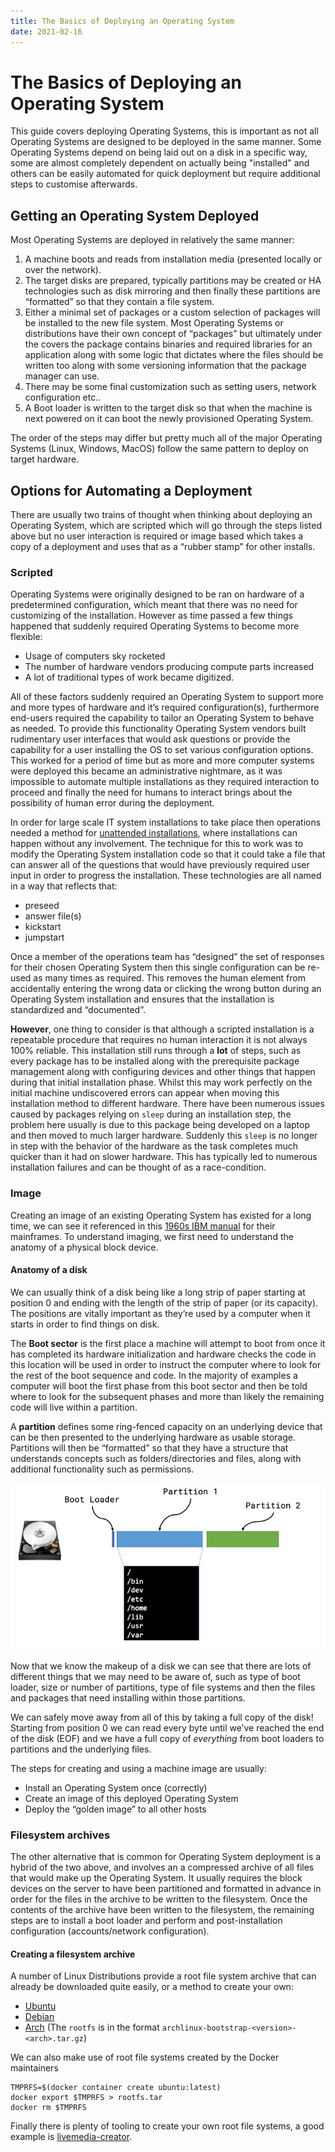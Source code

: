 ```yaml
---
title: The Basics of Deploying an Operating System
date: 2021-02-16
---
```


# The Basics of Deploying an Operating System

This guide covers deploying Operating Systems, this is important as not all Operating Systems are designed to be deployed in the same manner. Some Operating Systems depend on being laid out on a disk in a specific way, some are almost completely dependent on actually being "installed" and others can be easily automated for quick deployment but require additional steps to customise afterwards.

## Getting an Operating System Deployed

Most Operating Systems are deployed in relatively the same manner:

1. A machine boots and reads from installation media (presented locally or over the network).
2. The target disks are prepared, typically partitions may be created or HA technologies such as disk mirroring and then finally these partitions are “formatted” so that they contain a file system.
3. Either a minimal set of packages or a custom selection of packages will be installed to the new file system. Most Operating Systems or distributions have their own concept of “packages” but ultimately under the covers the package contains binaries and required libraries for an application along with some logic that dictates where the files should be written too along with some versioning information that the package manager can use.
4. There may be some final customization such as setting users, network configuration etc..
5. A Boot loader is written to the target disk so that when the machine is next powered on it can boot the newly provisioned Operating System.

The order of the steps may differ but pretty much all of the major Operating Systems (Linux, Windows, MacOS) follow the same pattern to deploy on target hardware.

## Options for Automating a Deployment

There are usually two trains of thought when thinking about deploying an Operating System, which are scripted which will go through the steps listed above but no user interaction is required or image based which takes a copy of a deployment and uses that as a “rubber stamp” for other installs.

### Scripted

Operating Systems were originally designed to be ran on hardware of a predetermined configuration, which meant that there was no need for customizing of the installation. However as time passed a few things happened that suddenly required Operating Systems to become more flexible:

- Usage of computers sky rocketed
- The number of hardware vendors producing compute parts increased
- A lot of traditional types of work became digitized.

All of these factors suddenly required an Operating System to support more and more types of hardware and it’s required configuration(s), furthermore end-users required the capability to tailor an Operating System to behave as needed. To provide this functionality Operating System vendors built rudimentary user interfaces that would ask questions or provide the capability for a user installing the OS to set various configuration options. This worked for a period of time but as more and more computer systems were deployed this became an administrative nightmare, as it was impossible to automate multiple installations as they required interaction to proceed and finally the need for humans to interact brings about the possibility of human error during the deployment.

In order for large scale IT system installations to take place then operations needed a method for [unattended installations](<https://en.wikipedia.org/wiki/Installation_(computer_programs)>), where installations can happen without any involvement. The technique for this to work was to modify the Operating System installation code so that it could take a file that can answer all of the questions that would have previously required user input in order to progress the installation. These technologies are all named in a way that reflects that:

- preseed
- answer file(s)
- kickstart
- jumpstart

Once a member of the operations team has “designed” the set of responses for their chosen Operating System then this single configuration can be re-used as many times as required. This removes the human element from accidentally entering the wrong data or clicking the wrong button during an Operating System installation and ensures that the installation is standardized and “documented”.

**However**, one thing to consider is that although a scripted installation is a repeatable procedure that requires no human interaction it is not always 100% reliable. This installation still runs through a **lot** of steps, such as every package has to be installed along with the prerequisite package management along with configuring devices and other things that happen during that initial installation phase. Whilst this may work perfectly on the initial machine undiscovered errors can appear when moving this installation method to different hardware. There have been numerous issues caused by packages relying on `sleep` during an installation step, the problem here usually is due to this package being developed on a laptop and then moved to much larger hardware. Suddenly this `sleep` is no longer in step with the behavior of the hardware as the task completes much quicker than it had on slower hardware. This has typically led to numerous installation failures and can be thought of as a race-condition.

### Image

Creating an image of an existing Operating System has existed for a long time, we can see it referenced in this [1960s IBM manual](https://web.archive.org/web/20140701185435/http://www.demorton.com/Tech/$OSTL.pdf) for their mainframes. To understand imaging, we first need to understand the anatomy of a physical block device.

#### Anatomy of a disk

We can usually think of a disk being like a long strip of paper starting at position 0 and ending with the length of the strip of paper (or its capacity). The positions are vitally important as they’re used by a computer when it starts in order to find things on disk.

The **Boot sector** is the first place a machine will attempt to boot from once it has completed its hardware initialization and hardware checks the code in this location will be used in order to instruct the computer where to look for the rest of the boot sequence and code. In the majority of examples a computer will boot the first phase from this boot sector and then be told where to look for the subsequent phases and more than likely the remaining code will live within a partition.

A **partition** defines some ring-fenced capacity on an underlying device that can be then presented to the underlying hardware as usable storage. Partitions will then be “formatted” so that they have a structure that understands concepts such as folders/directories and files, along with additional functionality such as permissions.

![Diagram of a disk layout](../images/disk-layout.png)

Now that we know the makeup of a disk we can see that there are lots of different things that we may need to be aware of, such as type of boot loader, size or number of partitions, type of file systems and then the files and packages that need installing within those partitions.

We can safely move away from all of this by taking a full copy of the disk! Starting from position 0 we can read every byte until we’ve reached the end of the disk (EOF) and we have a full copy of _everything_ from boot loaders to partitions and the underlying files.

The steps for creating and using a machine image are usually:

- Install an Operating System once (correctly)
- Create an image of this deployed Operating System
- Deploy the “golden image” to all other hosts

### Filesystem archives

The other alternative that is common for Operating System deployment is a hybrid of the two above, and involves an a compressed archive of all files that would make up the Operating System. It usually requires the block devices on the server to have been partitioned and formatted in advance in order for the files in the archive to be written to the filesystem. Once the contents of the archive have been written to the filesystem, the remaining steps are to install a boot loader and perform and post-installation configuration (accounts/network configuration).

#### Creating a filesystem archive

A number of Linux Distributions provide a root file system archive that can already be downloaded quite easily, or a method to create your own:

- [Ubuntu](http://cdimage.ubuntu.com/ubuntu-base/releases/20.04/release/)
- [Debian](https://wiki.debian.org/Debootstrap)
- [Arch](https://archive.archlinux.org/iso/) (The `rootfs` is in the format `archlinux-bootstrap-<version>-<arch>.tar.gz`)

We can also make use of root file systems created by the Docker maintainers

```
TMPRFS=$(docker container create ubuntu:latest)
docker export $TMPRFS > rootfs.tar
docker rm $TMPRFS
```

Finally there is plenty of tooling to create your own root file systems, a good example is [livemedia-creator](https://weldr.io/lorax/livemedia-creator.html).
